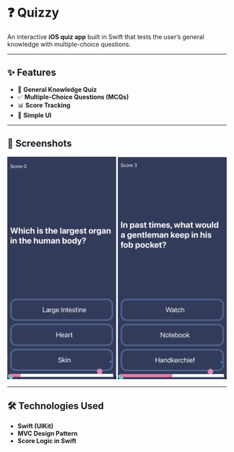 # ❓ Quizzy  

An interactive **iOS quiz app** built in Swift that tests the user’s general knowledge with multiple-choice questions.   

---

## ✨ Features  
- 🧠 **General Knowledge Quiz**  
- ✅ **Multiple-Choice Questions (MCQs)** 
- 📊 **Score Tracking**
- 🎨 **Simple UI** 

---

## 📱 Screenshots  

<p align="left">
  <img src="Document/screenshot1.png" alt="Quiz Question" width="250"/>
  <img src="Document/screenshot2.png" alt="Quiz Question" width="250"/>
</p>  

---

## 🛠️ Technologies Used  
- **Swift (UIKit)**  
- **MVC Design Pattern**   
- **Score Logic in Swift**  
